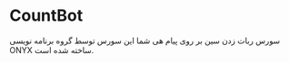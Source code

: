 # CountBot
 سورس ربات زدن سین بر روی پیام هی شما این سورس توسط گروه برنامه نویسی ONYX ساخته شده است.
